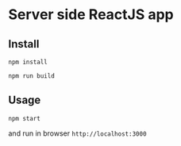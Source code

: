 # Server side ReactJS app

Install
---

`npm install`

`npm run build`



Usage
---

`npm start`

and run in browser `http://localhost:3000`